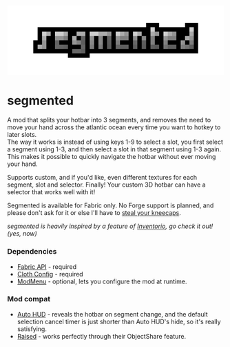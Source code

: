 ![segmented](banner.png)
# segmented


A mod that splits your hotbar into 3 segments, and removes the need to move your hand across the atlantic ocean every time you want to hotkey to later slots. <br>
The way it works is instead of using keys 1-9 to select a slot, you first select a segment using 1-3, and then select a slot in that segment using 1-3 again. This makes it possible to quickly navigate the hotbar without ever moving your hand.

Supports custom, and if you'd like, even different textures for each segment, slot and selector. Finally! Your custom 3D hotbar can have a selector that works well with it! 

Segmented is available for Fabric only. No Forge support is planned, and please don't ask for it or else I'll have to [steal your kneecaps](https://www.youtube.com/watch?v=dQw4w9WgXcQ). <br>

*segmented is heavily inspired by a feature of [Inventorio](https://curseforge.com/minecraft/mc-mods/inventorio), go check it out! (yes, now)*

### Dependencies
- [Fabric API](https://github.com/FabricMC/fabric) - required
- [Cloth Config](https://github.com/shedaniel/ClothConfig/) - required
- [ModMenu](https://github.com/TerraformersMC/ModMenu) - optional, lets you configure the mod at runtime.

### Mod compat
 - [Auto HUD](https://github.com/Crendgrim/AutoHUD) - reveals the hotbar on segment change, and the default selection cancel timer is just shorter than Auto HUD's hide, so it's really satisfying.
 - [Raised](https://github.com/yurisuika/Raised) - works perfectly through their ObjectShare feature.
